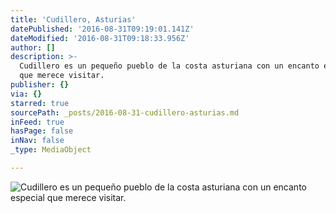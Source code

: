 ```yaml
---
title: 'Cudillero, Asturias'
datePublished: '2016-08-31T09:19:01.141Z'
dateModified: '2016-08-31T09:18:33.956Z'
author: []
description: >-
  Cudillero es un pequeño pueblo de la costa asturiana con un encanto especial
  que merece visitar.
publisher: {}
via: {}
starred: true
sourcePath: _posts/2016-08-31-cudillero-asturias.md
inFeed: true
hasPage: false
inNav: false
_type: MediaObject

---
```

![Cudillero es un pequeño pueblo de la costa asturiana con un encanto especial que merece visitar.](https://the-grid-user-content.s3-us-west-2.amazonaws.com/8ad388bf-534d-45b8-9a0c-e00dffaf2a32.jpg)